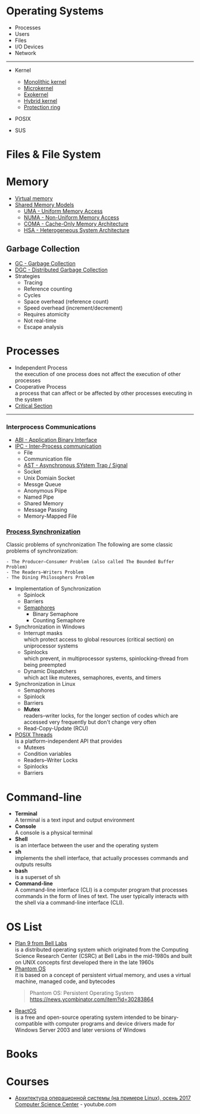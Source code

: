 # Operating Systems

- Processes
- Users
- Files
- I/O Devices
- Network
---
- Kernel
    - [Monolithic kernel](https://en.wikipedia.org/wiki/Monolithic_kernel)
    - [Microkernel](https://en.wikipedia.org/wiki/Microkernel#Nanokernel)
    - [Exokernel](https://en.wikipedia.org/wiki/Exokernel)
    - [Hybrid kernel](https://en.wikipedia.org/wiki/Hybrid_kernel)
    - [Protection ring](https://en.wikipedia.org/wiki/Protection_ring)

- POSIX
- SUS



# Files & File System


# Memory
- [Virtual memory](https://en.wikipedia.org/wiki/Virtual_memory)
- [Shared Memory Models](https://en.wikipedia.org/wiki/Shared_memory)
    - [UMA - Uniform Memory Access](https://en.wikipedia.org/wiki/Uniform_memory_access#:~:text=Uniform%20memory%20access%20(UMA)%20is,share%20the%20physical%20memory%20uniformly.)
    - [NUMA - Non-Uniform Memory Access](https://en.wikipedia.org/wiki/Non-uniform_memory_access)
    - [COMA - Cache-Only Memory Architecture](https://en.wikipedia.org/wiki/Cache-only_memory_architecture)
    - [HSA - Heterogeneous System Architecture](https://en.wikipedia.org/wiki/Heterogeneous_System_Architecture)

## Garbage Collection 

- [GC - Garbage Collection](https://en.wikipedia.org/wiki/Garbage_collection_(computer_science))
- [DGC - Distributed Garbage Collection](https://en.wikipedia.org/wiki/Distributed_garbage_collection) <br/>
- Strategies
    - Tracing
    - Reference counting
    - Cycles
    - Space overhead (reference count)
    - Speed overhead (increment/decrement)
    - Requires atomicity
    - Not real-time
    - Escape analysis

# Processes
- Independent Process <br/> 
the execution of one process does not affect the execution of other processes
- Cooperative Process <br/> 
a process that can affect or be affected by other processes executing in the system
- [Critical Section](https://en.wikipedia.org/wiki/Critical_section)
----
### Interprocess Communications
- [ABI - Application Binary Interface](https://en.wikipedia.org/wiki/Application_binary_interface)
- [IPC - Inter-Process communication](https://en.wikipedia.org/wiki/Inter-process_communication)
    - File
    - Communication file
    - [AST - Asynchronous SYstem Trap / Signal](https://en.wikipedia.org/wiki/Asynchronous_System_Trap)
    - Socket
    - Unix Domiain Socket
    - Messge Queue
    - Anonymous Piipe
    - Named Pipe
    - Shared Memory
    - Message Passing
    - Memory-Mapped File



### [Process Synchronization](https://en.wikipedia.org/wiki/Synchronization_(computer_science)#:~:text=Process%20synchronization%20refers%20to%20the,a%20certain%20sequence%20of%20action.)

Classic problems of synchronization
The following are some classic problems of synchronization:

    - The Producer–Consumer Problem (also called The Bounded Buffer Problem)
    - The Readers–Writers Problem
    - The Dining Philosophers Problem

- Implementation of Synchronization
    - Spinlock
    - Barriers
    - [Semaphores](https://en.wikipedia.org/wiki/Semaphore_(programming))
        - Binary Semaphore
        - Counting Semaphore
- Synchronization in Windows
    - Interrupt masks <br/>
    which protect access to global resources (critical section) on uniprocessor systems
    - Spinlocks <br/> 
    which prevent, in multiprocessor systems, spinlocking-thread from being preempted
    - Dynamic Dispatchers <br/>
    which act like mutexes, semaphores, events, and timers
- Synchronization in Linux
    - Semaphores
    - Spinlock
    - Barriers
    - **Mutex** <br/>
    readers–writer locks, for the longer section of codes which are accessed very frequently but don't change very often
    - Read-Copy-Update (RCU)
- [POSIX Threads](https://en.wikipedia.org/wiki/Pthreads) <br/> 
is a platform-independent API that provides
    - Mutexes
    - Condition variables
    - Readers–Writer Locks
    - Spinlocks
    - Barriers

# Command-line
- **Terminal** <br/>
A terminal is a text input and output environment
- **Console** <br/>
A console is a physical terminal 
- **Shell** <br/>
is an interface between the user and the operating system
- **sh** <br/>
implements the shell interface, that actually processes commands and outputs results
- **bash** <br/>
is a superset of sh
- **Command-line** <br/>
A command-line interface (CLI) is a computer program that processes commands in the form of lines of text. The user typically interacts with the shell via a command-line interface (CLI).



# OS List

- [Plan 9 from Bell Labs](https://en.wikipedia.org/wiki/Plan_9_from_Bell_Labs) <br/>
is a distributed operating system which originated from the Computing Science Research Center (CSRC) at Bell Labs in the mid-1980s and built on UNIX concepts first developed there in the late 1960s
- [Phantom OS](https://en.wikipedia.org/wiki/Phantom_OS) <br/>
it is based on a concept of persistent virtual memory, and uses a virtual machine, managed code, and bytecodes
    > Phantom OS: Persistent Operating System
    > https://news.ycombinator.com/item?id=30283864
- [ReactOS](https://en.wikipedia.org/wiki/ReactOS) <br/>
is a free and open-source operating system intended to be binary-compatible with computer programs and device drivers made for Windows Server 2003 and later versions of Windows

# Books

# Courses
- [Архитектура операционной системы (на примере Linux), осень 2017 Computer Science Center](https://www.youtube.com/playlist?list=PLlb7e2G7aSpT4SMpYl6uVYi13k0k9CBiq) - youtube.com